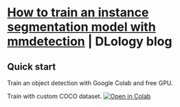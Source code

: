# [How to train an instance segmentation model with mmdetection](https://www.dlology.com/blog/how-to-create-custom-coco-data-set-for-instance-segmentation/) | DLology blog

## Quick start
Train an object detection with Google Colab and free GPU.


Train with custom COCO dataset.
[![Open in Colab](https://colab.research.google.com/assets/colab-badge.svg)](https://colab.research.google.com/github/Tony607/mmdetection_instance_segmentation_demo/blob/master/mmdetection_train_custom_coco_data_segmentation.ipynb)